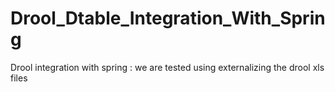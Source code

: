 # Drool_Dtable_Integration_With_Spring
Drool integration with spring : we are tested using externalizing the drool xls files
